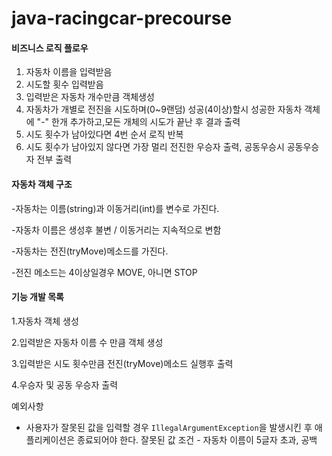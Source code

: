 # java-racingcar-precourse

#### 비즈니스 로직 플로우

1. 자동차 이름을 입력받음
2. 시도할 횟수 입력받음
3. 입력받은 자동차 개수만큼 객체생성
4. 자동차가 개별로 전진을 시도하며(0~9랜덤) 성공(4이상)할시 성공한 자동차 객체에 "-" 한개 추가하고,모든 개체의 시도가 끝난 후 결과 출력
5. 시도 횟수가 남아있다면 4번 순서 로직 반복
6. 시도 횟수가 남아있지 않다면 가장 멀리 전진한 우승자 출력, 공동우승시 공동우승자 전부 출력

#### 자동차 객체 구조

-자동차는 이름(string)과 이동거리(int)를 변수로 가진다.

-자동차 이름은 생성후 불변 / 이동거리는 지속적으로 변함

-자동차는 전진(tryMove)메소드를 가진다.

-전진 메소드는 4이상일경우 MOVE, 아니면 STOP


#### 기능 개발 목록

1.자동차 객체 생성

2.입력받은 자동차 이름 수 만큼 객체 생성

3.입력받은 시도 횟수만큼 전진(tryMove)메소드 실행후 출력

4.우승자 및 공동 우승자 출력

예외사항

* 사용자가 잘못된 값을 입력할 경우 `IllegalArgumentException`을 발생시킨 후 애플리케이션은 종료되어야 한다.
  잘못된 값 조건 - 자동차 이름이 5글자 초과, 공백
